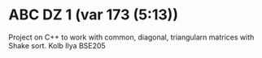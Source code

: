 # ABC DZ 1 (var 173 (5:13)) 

Project on C++ to work with common, diagonal, triangularn matrices with Shake sort. Kolb Ilya BSE205
